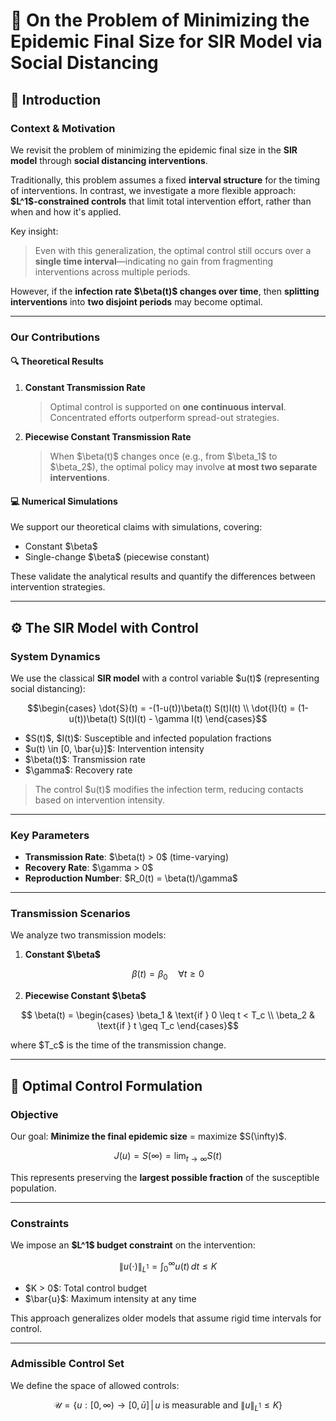 # 🧪 On the Problem of Minimizing the Epidemic Final Size for SIR Model via Social Distancing

## 📘 Introduction

### **Context & Motivation**

We revisit the problem of minimizing the epidemic final size in the **SIR model** through **social distancing interventions**.

Traditionally, this problem assumes a fixed **interval structure** for the timing of interventions. In contrast, we investigate a more flexible approach: **\$L^1\$-constrained controls** that limit total intervention effort, rather than when and how it's applied.

Key insight:

> Even with this generalization, the optimal control still occurs over a **single time interval**—indicating no gain from fragmenting interventions across multiple periods.

However, if the **infection rate \$\beta(t)\$ changes over time**, then **splitting interventions** into **two disjoint periods** may become optimal.

---

### **Our Contributions**

#### 🔍 Theoretical Results

1. **Constant Transmission Rate**

   > Optimal control is supported on **one continuous interval**.
   > Concentrated efforts outperform spread-out strategies.

2. **Piecewise Constant Transmission Rate**

   > When \$\beta(t)\$ changes once (e.g., from \$\beta\_1\$ to \$\beta\_2\$), the optimal policy may involve **at most two separate interventions**.

#### 💻 Numerical Simulations

We support our theoretical claims with simulations, covering:

* Constant \$\beta\$
* Single-change \$\beta\$ (piecewise constant)

These validate the analytical results and quantify the differences between intervention strategies.

---

## ⚙️ The SIR Model with Control

### **System Dynamics**

We use the classical **SIR model** with a control variable \$u(t)\$ (representing social distancing):

```math
\begin{cases}
\dot{S}(t) = -(1-u(t))\beta(t) S(t)I(t) \\
\dot{I}(t) = (1-u(t))\beta(t) S(t)I(t) - \gamma I(t)
\end{cases}
```

* \$S(t)\$, \$I(t)\$: Susceptible and infected population fractions
* \$u(t) \in \[0, \bar{u}]\$: Intervention intensity
* \$\beta(t)\$: Transmission rate
* \$\gamma\$: Recovery rate

> The control \$u(t)\$ modifies the infection term, reducing contacts based on intervention intensity.

---

### **Key Parameters**

* **Transmission Rate**: \$\beta(t) > 0\$ (time-varying)
* **Recovery Rate**: \$\gamma > 0\$
* **Reproduction Number**: \$R\_0(t) = \beta(t)/\gamma\$

---

### **Transmission Scenarios**

We analyze two transmission models:

1. **Constant \$\beta\$**

```math
   \beta(t) = \beta_0 \quad \forall t \geq 0
```

2. **Piecewise Constant \$\beta\$**

```math
   \beta(t) = \begin{cases}
   \beta_1 & \text{if } 0 \leq t < T_c \\
   \beta_2 & \text{if } t \geq T_c
   \end{cases}
```

   where \$T\_c\$ is the time of the transmission change.

---

## 🎯 Optimal Control Formulation

### **Objective**

Our goal: **Minimize the final epidemic size** = maximize \$S(\infty)\$.

```math
J(u) = S(\infty) = \lim_{t \to \infty} S(t)
```

This represents preserving the **largest possible fraction** of the susceptible population.

---

### **Constraints**

We impose an **\$L^1\$ budget constraint** on the intervention:

```math
\|u(\cdot)\|_{L^1} = \int_0^{\infty} u(t) \, dt \leq K
```

* \$K > 0\$: Total control budget
* \$\bar{u}\$: Maximum intensity at any time

This approach generalizes older models that assume rigid time intervals for control.

---

### **Admissible Control Set**

We define the space of allowed controls:

```math
\mathcal{U} = \{u : [0,\infty) \to [0,\bar{u}] \,|\, u \text{ is measurable and } \|u\|_{L^1} \leq K \}
```
